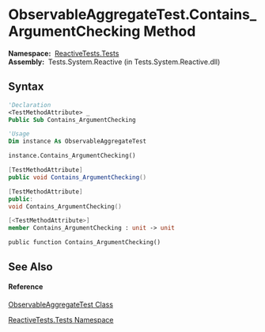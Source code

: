 # ObservableAggregateTest.Contains\_ArgumentChecking Method

**Namespace:**  [ReactiveTests.Tests](ReactiveTests.Tests\ReactiveTests.Tests.md)  
**Assembly:**  Tests.System.Reactive (in Tests.System.Reactive.dll)

## Syntax

```vb
'Declaration
<TestMethodAttribute> _
Public Sub Contains_ArgumentChecking
```

```vb
'Usage
Dim instance As ObservableAggregateTest

instance.Contains_ArgumentChecking()
```

```csharp
[TestMethodAttribute]
public void Contains_ArgumentChecking()
```

```c++
[TestMethodAttribute]
public:
void Contains_ArgumentChecking()
```

```fsharp
[<TestMethodAttribute>]
member Contains_ArgumentChecking : unit -> unit 
```

```jscript
public function Contains_ArgumentChecking()
```

## See Also

#### Reference

[ObservableAggregateTest Class](ObservableAggregateTest\ObservableAggregateTest.md)

[ReactiveTests.Tests Namespace](ReactiveTests.Tests\ReactiveTests.Tests.md)




